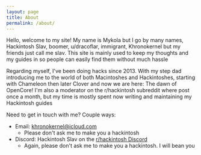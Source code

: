 ```yaml
---
layout: page
title: About
permalink: /about/
---
```


Hello, welcome to my site! My name is Mykola but I go by many names, Hackintosh Slav, boomer, u/dracoflar, immigrant, Khronokernel but my friends just call me slav. This site is mainly used to keep my thoughts and my guides in so people can easily find them without much hassle

Regarding myself, I've been doing hacks since 2013. With my step dad introducing me to the world of both Macintoshes and Hackintoshes, starting with Chameleon then later Clover and now we are here: The dawn of OpenCore! I'm also a moderator on the r/hackintosh subreddit where post once a month, but my time is mostly spent now writing and maintaining my Hackintosh guides

Need to get in touch with me? Couple ways:

* Email: khronokernel@icloud.com
   * Please don't ask me to make you a hackintosh
* Discord: Hackintosh Slav on the [r/hackintosh Discord](https://discord.gg/Wxam8aH)
   * Again, please don't ask me to make you a hackintosh. I will bean you
